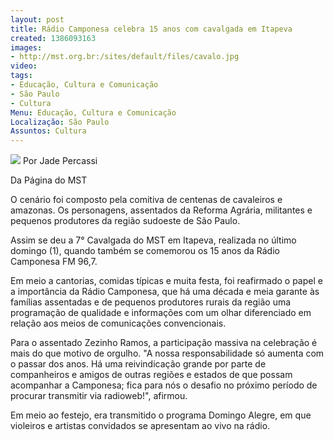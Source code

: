 ```yaml
---
layout: post
title: Rádio Camponesa celebra 15 anos com cavalgada em Itapeva
created: 1386093163
images:
- http://mst.org.br:/sites/default/files/cavalo.jpg
video: 
tags:
- Educação, Cultura e Comunicação
- São Paulo
- Cultura
Menu: Educação, Cultura e Comunicação
Localização: São Paulo
Assuntos: Cultura
---
```



![](/sites/default/files/cavalo.jpg)
Por Jade Percassi

Da Página do MST 

O cenário foi composto pela comitiva de centenas de cavaleiros e amazonas. Os personagens, assentados da Reforma Agrária, militantes e pequenos produtores da região sudoeste de São Paulo. 

Assim se deu a 7° Cavalgada do MST em Itapeva, realizada no último domingo (1), quando também se comemorou os 15 anos da Rádio Camponesa FM 96,7. 

Em meio a cantorias, comidas típicas e muita festa, foi reafirmado o papel e a importância da Rádio Camponesa, que há uma década e meia garante às famílias assentadas e de pequenos produtores rurais da região uma programação de qualidade e informações com um olhar diferenciado em relação aos meios de comunicações convencionais. 

Para o assentado Zezinho Ramos, a participação massiva na celebração é mais do que motivo de orgulho. "A nossa responsabilidade só aumenta com o passar dos anos. Há uma reivindicação grande por parte de companheiros e amigos de outras regiões e estados de que possam acompanhar a Camponesa; fica para nós o desafio no próximo período de procurar transmitir via radioweb!", afirmou. 

Em meio ao festejo, era transmitido o programa Domingo Alegre, em que violeiros e artistas convidados se apresentam ao vivo na rádio.
